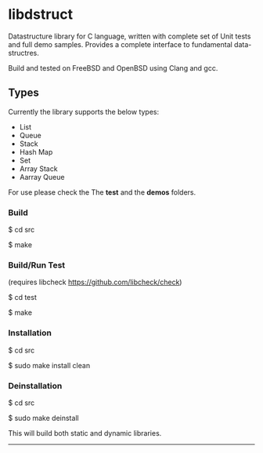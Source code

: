 # libdstruct
Datastructure library for C language, written with complete set of Unit tests and full demo samples.
Provides a complete interface to fundamental data-structres.

Build and tested on FreeBSD and OpenBSD using Clang and gcc.

## Types
Currently the library supports the below types:

- List
- Queue
- Stack
- Hash Map
- Set
- Array Stack
- Aarray Queue

For use please check the The **test** and the **demos** folders.

### Build
$ cd src

$ make

### Build/Run Test
(requires libcheck https://github.com/libcheck/check)

$ cd test

$ make

### Installation
$ cd src

$ sudo make install clean

### Deinstallation
$ cd src

$ sudo make deinstall

This will build both static and dynamic libraries. 

**************************************************



